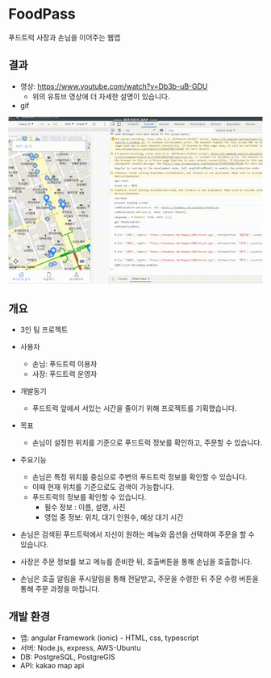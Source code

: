 # FoodPass
푸드트럭 사장과 손님을 이어주는 웹앱

결과
---------
- 영상: https://www.youtube.com/watch?v=Db3b-uB-GDU
  - 위의 유튜브 영상에 더 자세한 설명이 있습니다.
- gif

<img src="/result/동작영상.gif" title="px(픽셀) 크기 설정" alt="앱 이미지"></img><br/>



개요
-------------
- 3인 팀 프로젝트
- 사용자
    - 손님: 푸드트럭 이용자
    - 사장: 푸드트럭 운영자
    
- 개발동기
  - 푸드트럭 앞에서 서있는 시간을 줄이기 위해 프로젝트를 기획했습니다.

- 목표
  - 손님이 설정한 위치를 기준으로 푸드트럭 정보를 확인하고, 주문할 수 있습니다.
 
- 주요기능
  - 손님은 특정 위치를 중심으로 주변의 푸드트럭 정보를 확인할 수 있습니다.
  - 이때 현재 위치를 기준으로도 검색이 가능합니다.
  - 푸드트럭의 정보를 확인할 수 있습니다.
    * 필수 정보 : 이름, 설명, 사진
    * 영업 중 정보: 위치, 대기 인원수, 예상 대기 시간
- 손님은 검색된 푸드트럭에서 자신이 원하는 메뉴와 옵션을 선택하여 주문을 할 수 있습니다.
- 사장은 주문 정보를 보고 메뉴를 준비한 뒤, 호출버튼을 통해 손님을 호출합니다.
- 손님은 호출 알림을 푸시알림을 통해 전달받고, 주문을 수령한 뒤 주문 수령 버튼을 통해 주문 과정을 마칩니다. 


개발 환경
--------------
- 앱: angular Framework (ionic)  -  HTML, css, typescript
- 서버: Node.js, express, AWS-Ubuntu 
- DB: PostgreSQL, PostgreGIS
- API: kakao map api

